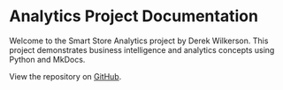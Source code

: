 # Analytics Project Documentation

Welcome to the Smart Store Analytics project by Derek Wilkerson.
This project demonstrates business intelligence and analytics concepts using Python and MkDocs.

View the repository on [GitHub](https://github.com/garythedog/smart-store-wilkersonderek).
